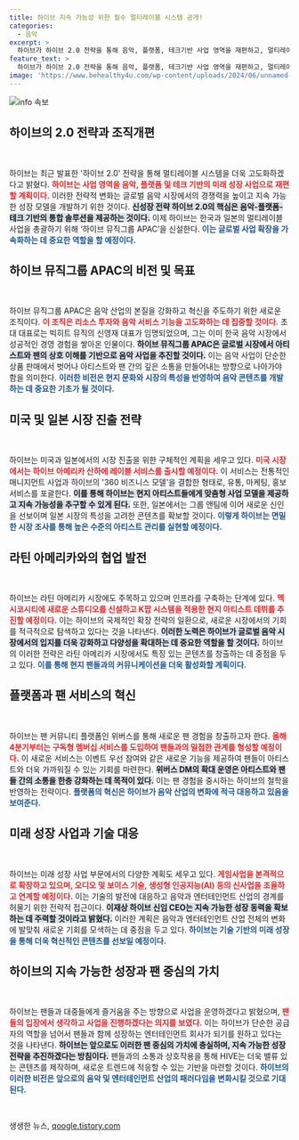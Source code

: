 ```yaml
---
title: 하이브 지속 가능성 위한 필수 멀티레이블 시스템 공개!
categories:
  - 음악
excerpt: >
  하이브가 하이브 2.0 전략을 통해 음악, 플랫폼, 테크기반 사업 영역을 재편하고, 멀티레이블 시스템 고도화를 위한 하이브 뮤직그룹 APAC을 신설한다. 글로벌 시장 확장을 위한 혁신과 팬 경험을 혁신하는 이 투자 계획에 주목하자!
feature_text: >
  하이브가 하이브 2.0 전략을 통해 음악, 플랫폼, 테크기반 사업 영역을 재편하고, 멀티레이블 시스템 고도화를 위한 하이브 뮤직그룹 APAC을 신설한다. 글로벌 시장 확장을 위한 혁신과 팬 경험을 혁신하는 이 투자 계획에 주목하자!
image: 'https://www.behealthy4u.com/wp-content/uploads/2024/06/unnamed-file.png'
---
```


<p><img src="https://www.behealthy4u.com/wp-content/uploads/2024/06/unnamed-file.png" alt="info 속보" /></p>

<h2 data-ke-size="size26">하이브의 2.0 전략과 조직개편</h2>

<p data-ke-size="size16">&nbsp;</p>

<p>하이브는 최근 발표한 '하이브 2.0' 전략을 통해 멀티레이블 시스템을 더욱 고도화하겠다고 밝혔다. <b><span style="color: #ee2323;">하이브는 사업 영역을 음악, 플랫폼 및 테크 기반의 미래 성장 사업으로 재편할 계획이다.</span></b> 이러한 전략적 변화는 글로벌 음악 시장에서의 경쟁력을 높이고 지속 가능한 성장 모델을 개발하기 위한 것이다. <b><span style="background-color: #21538527;">신성장 전략 하이브 2.0의 핵심은 음악-플랫폼-테크 기반의 통합 솔루션을 제공하는 것이다.</span></b> 이제 하이브는 한국과 일본의 멀티레이블 사업을 총괄하기 위해 ‘하이브 뮤직그룹 APAC’을 신설한다. <b><span style="color: #1a5490;">이는 글로벌 사업 확장을 가속화하는 데 중요한 역할을 할 예정이다.</span></b></p>

<h2 data-ke-size="size26">하이브 뮤직그룹 APAC의 비전 및 목표</h2>

<p data-ke-size="size16">&nbsp;</p>

<p>하이브 뮤직그룹 APAC은 음악 산업의 본질을 강화하고 혁신을 주도하기 위한 새로운 조직이다. <b><span style="color: #ee2323;">이 조직은 리소스 투자와 음악 서비스 기능을 고도화하는 데 집중할 것이다.</span></b> 초대 대표로는 빅히트 뮤직의 신영재 대표가 임명되었으며, 그는 이미 한국 음악 시장에서 성공적인 경영 경험을 쌓아온 인물이다. <b><span style="background-color: #21538527;">하이브 뮤직그룹 APAC은 글로벌 시장에서 아티스트와 팬의 상호 이해를 기반으로 음악 사업을 추진할 것이다.</span></b> 이는 음악 사업이 단순한 상품 판매에서 벗어나 아티스트와 팬 간의 깊은 소통을 만들어내는 방향으로 나아가야 함을 의미한다. <b><span style="color: #1a5490;">이러한 비전은 현지 문화와 시장의 특성을 반영하여 음악 콘텐츠를 개발하는 데 중요한 기초가 될 것이다.</span></b></p>

<h2 data-ke-size="size26">미국 및 일본 시장 진출 전략</h2>

<p data-ke-size="size16">&nbsp;</p>

<p>하이브는 미국과 일본에서의 시장 진출을 위한 구체적인 계획을 세우고 있다. <b><span style="color: #ee2323;">미국 시장에서는 하이브 아메리카 산하에 레이블 서비스를 출시할 예정이다.</span></b> 이 서비스는 전통적인 매니지먼트 사업과 하이브의 '360 비즈니스 모델'을 결합한 형태로, 유통, 마케팅, 홍보 서비스를 포괄한다. <b><span style="background-color: #21538527;">이를 통해 하이브는 현지 아티스트들에게 맞춤형 사업 모델을 제공하고 지속 가능성을 추구할 수 있게 된다.</span></b> 또한, 일본에서는 그룹 앤팀에 이어 새로운 신인을 선보이며 일본 시장의 특성을 고려한 콘텐츠를 확보할 것이다. <b><span style="color: #1a5490;">이렇게 하이브는 면밀한 시장 조사를 통해 높은 수준의 아티스트 관리를 실현할 예정이다.</span></b></p>

<h2 data-ke-size="size26">라틴 아메리카와의 협업 발전</h2>

<p data-ke-size="size16">&nbsp;</p>

<p>하이브는 라틴 아메리카 시장에도 주목하고 있으며 인프라를 구축하는 단계에 있다. <b><span style="color: #ee2323;">멕시코시티에 새로운 스튜디오를 신설하고 K팝 시스템을 적용한 현지 아티스트 데뷔를 추진할 예정이다.</span></b> 이는 하이브의 국제적인 확장 전략의 일환으로, 새로운 시장에서의 기회를 적극적으로 탐색하고 있다는 것을 나타낸다. <b><span style="background-color: #21538527;">이러한 노력은 하이브가 글로벌 음악 시장에서의 입지를 더욱 강화하고 다양성을 확대하는 데 중요한 역할을 할 것이다.</span></b> 하이브의 이러한 전략은 라틴 아메리카 시장에서도 특징 있는 콘텐츠를 창출하는 데 중점을 두고 있다. <b><span style="color: #1a5490;">이를 통해 현지 팬들과의 커뮤니케이션을 더욱 활성화할 계획이다.</span></b></p>

<h2 data-ke-size="size26">플랫폼과 팬 서비스의 혁신</h2>

<p data-ke-size="size16">&nbsp;</p>

<p>하이브는 팬 커뮤니티 플랫폼인 위버스를 통해 새로운 팬 경험을 창출하고자 한다. <b><span style="color: #ee2323;">올해 4분기부터는 구독형 멤버십 서비스를 도입하여 팬들과의 밀접한 관계를 형성할 예정이다.</span></b> 이 새로운 서비스는 이벤트 우선 참여와 같은 새로운 기능을 제공하여 팬들이 아티스트와 더욱 가까워질 수 있는 기회를 마련한다. <b><span style="background-color: #21538527;">위버스 DM의 확대 운영은 아티스트와 팬들 간의 소통을 한층 강화하는 데 목적이 있다.</span></b> 이는 팬 경험을 중시하는 하이브의 철학을 반영하는 전략이다. <b><span style="color: #1a5490;">플랫폼의 혁신은 하이브가 음악 산업의 변화에 적극 대응하고 있음을 보여준다.</span></b></p>

<h2 data-ke-size="size26">미래 성장 사업과 기술 대응</h2>

<p data-ke-size="size16">&nbsp;</p>

<p>하이브는 미래 성장 사업 부문에서의 다양한 계획도 세우고 있다. <b><span style="color: #ee2323;">게임사업을 본격적으로 확장하고 있으며, 오디오 및 보이스 기술, 생성형 인공지능(AI) 등의 신사업을 조율하고 연계할 예정이다.</span></b> 이는 기술의 발전에 대응하고 음악과 엔터테인먼트 산업의 경계를 허물기 위한 전략적 접근이다. <b><span style="background-color: #21538527;">이재상 하이브 신임 CEO는 지속 가능한 성장 동력을 확보하는 데 주력할 것이라고 밝혔다.</span></b> 이러한 계획은 음악과 엔터테인먼트 산업 전체의 변화에 발맞춰 새로운 기회를 모색하는 데 중점을 두고 있다. <b><span style="color: #1a5490;">하이브는 기술 기반의 미래 성장을 통해 더욱 혁신적인 콘텐츠를 선보일 예정이다.</span></b></p>

<h2 data-ke-size="size26">하이브의 지속 가능한 성장과 팬 중심의 가치</h2>

<p data-ke-size="size16">&nbsp;</p>

<p>하이브는 팬들과 대중들에게 즐거움을 주는 방향으로 사업을 운영하겠다고 밝혔으며, <b><span style="color: #ee2323;">팬들의 입장에서 생각하고 사업을 진행하겠다는 의지를 보였다.</span></b> 이는 하이브가 단순한 공급자의 역할을 넘어서 팬들과 함께 성장하는 엔터테인먼트 회사가 되기를 원하고 있다는 것을 나타낸다. <b><span style="background-color: #21538527;">하이브는 앞으로도 이러한 팬 중심의 가치에 충실하며, 지속 가능한 성장 전략을 추진하겠다는 방침이다.</span></b> 팬들과의 소통과 상호작용을 통해 HIVE는 더욱 밸류 있는 콘텐츠를 제작하며, 새로운 트렌드에 적응할 수 있는 기반을 마련할 것이다. <b><span style="color: #1a5490;">하이브의 이러한 비전은 앞으로의 음악 및 엔터테인먼트 산업의 패러다임을 변화시킬 것으로 기대된다.</span></b></p>

<p data-ke-size="size16">&nbsp;</p>
생생한 뉴스, <a href="https://qoogle.tistory.com" rel="dofollow">qoogle.tistory.com</a>


